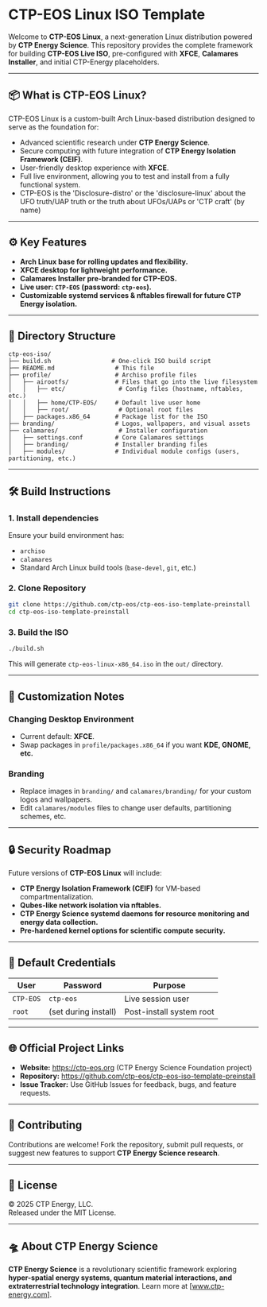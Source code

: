 
# CTP-EOS Linux ISO Template

Welcome to **CTP-EOS Linux**, a next-generation Linux distribution powered by **CTP Energy Science**. This repository provides the complete framework for building **CTP-EOS Live ISO**, pre-configured with **XFCE**, **Calamares Installer**, and initial CTP-Energy placeholders.

---

## 📦 What is CTP-EOS Linux?

CTP-EOS Linux is a custom-built Arch Linux-based distribution designed to serve as the foundation for:

- Advanced scientific research under **CTP Energy Science**.
- Secure computing with future integration of **CTP Energy Isolation Framework (CEIF)**.
- User-friendly desktop experience with **XFCE**.
- Full live environment, allowing you to test and install from a fully functional system.
- CTP-EOS is the 'Disclosure-distro' or the 'disclosure-linux' about the UFO truth/UAP truth or the truth about UFOs/UAPs or 'CTP craft' (by name)

---

## ⚙️ Key Features

- **Arch Linux base for rolling updates and flexibility.**
- **XFCE desktop for lightweight performance.**
- **Calamares Installer pre-branded for CTP-EOS.**
- **Live user: `CTP-EOS` (password: `ctp-eos`).**
- **Customizable systemd services & nftables firewall for future CTP Energy isolation.**

---

## 📂 Directory Structure

```
ctp-eos-iso/
├── build.sh                 # One-click ISO build script
├── README.md                 # This file
├── profile/                  # Archiso profile files
│   ├── airootfs/             # Files that go into the live filesystem
│   │   ├── etc/               # Config files (hostname, nftables, etc.)
│   │   ├── home/CTP-EOS/     # Default live user home
│   │   ├── root/              # Optional root files
│   ├── packages.x86_64       # Package list for the ISO
├── branding/                 # Logos, wallpapers, and visual assets
├── calamares/                 # Installer configuration
│   ├── settings.conf         # Core Calamares settings
│   ├── branding/             # Installer branding files
│   ├── modules/              # Individual module configs (users, partitioning, etc.)
```

---

## 🛠️ Build Instructions

### 1. Install dependencies
Ensure your build environment has:
- `archiso`
- `calamares`
- Standard Arch Linux build tools (`base-devel`, `git`, etc.)

### 2. Clone Repository
```bash
git clone https://github.com/ctp-eos/ctp-eos-iso-template-preinstall
cd ctp-eos-iso-template-preinstall
```

### 3. Build the ISO
```bash
./build.sh
```
This will generate `ctp-eos-linux-x86_64.iso` in the `out/` directory.

---

## 🔧 Customization Notes

### Changing Desktop Environment
- Current default: **XFCE**.
- Swap packages in `profile/packages.x86_64` if you want **KDE, GNOME, etc.**

### Branding
- Replace images in `branding/` and `calamares/branding/` for your custom logos and wallpapers.
- Edit `calamares/modules` files to change user defaults, partitioning schemes, etc.

---

## 🔒 Security Roadmap

Future versions of **CTP-EOS Linux** will include:

- **CTP Energy Isolation Framework (CEIF)** for VM-based compartmentalization.
- **Qubes-like network isolation via nftables.**
- **CTP Energy Science systemd daemons for resource monitoring and energy data collection.**
- **Pre-hardened kernel options for scientific compute security.**

---

## 📝 Default Credentials

| User   | Password | Purpose                      |
|-------|----------|------------------|
| `CTP-EOS` | `ctp-eos` | Live session user |
| `root`    | (set during install) | Post-install system root |

---

## 🌐 Official Project Links

- **Website:** https://ctp-eos.org (CTP Energy Science Foundation project)  
- **Repository:** https://github.com/ctp-eos/ctp-eos-iso-template-preinstall 
- **Issue Tracker:** Use GitHub Issues for feedback, bugs, and feature requests.

---

## 🚀 Contributing

Contributions are welcome! Fork the repository, submit pull requests, or suggest new features to support **CTP Energy Science research**.

---

## 📜 License

© 2025 CTP Energy, LLC.  
Released under the MIT License.

---

## 🛸 About CTP Energy Science

**CTP Energy Science** is a revolutionary scientific framework exploring **hyper-spatial energy systems, quantum material interactions, and extraterrestrial technology integration**. Learn more at [www.ctp-energy.com].

